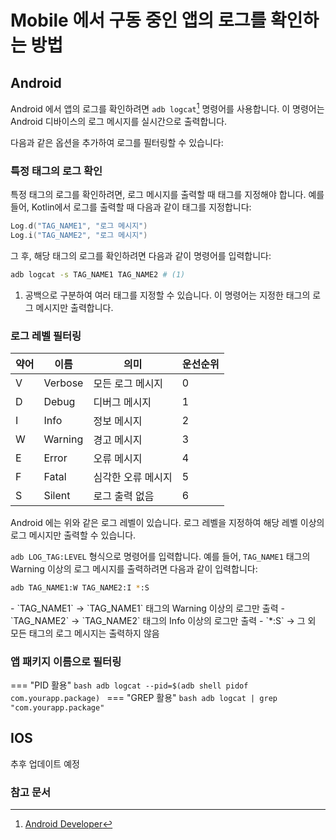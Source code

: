 # Mobile 에서 구동 중인 앱의 로그를 확인하는 방법

## Android

Android 에서 앱의 로그를 확인하려면 `adb logcat`[^1] 명령어를 사용합니다. 이 명령어는 Android 디바이스의 로그 메시지를 실시간으로 출력합니다.

다음과 같은 옵션을 추가하여 로그를 필터링할 수 있습니다:

### 특정 태그의 로그 확인

특정 태그의 로그를 확인하려면, 로그 메시지를 출력할 때 태그를 지정해야 합니다. 예를 들어, Kotlin에서 로그를 출력할 때 다음과 같이 태그를 지정합니다:

```kotlin
Log.d("TAG_NAME1", "로그 메시지")
Log.i("TAG_NAME2", "로그 메시지")
```

그 후, 해당 태그의 로그를 확인하려면 다음과 같이 명령어를 입력합니다:

```bash
adb logcat -s TAG_NAME1 TAG_NAME2 # (1)
```

1. 공백으로 구분하여 여러 태그를 지정할 수 있습니다. 이 명령어는 지정한 태그의 로그 메시지만 출력합니다.

### 로그 레벨 필터링

| 약어 | 이름    | 의미               | 운선순위 |
| ---- | ------- | ------------------ | -------- |
| V    | Verbose | 모든 로그 메시지   | 0        |
| D    | Debug   | 디버그 메시지      | 1        |
| I    | Info    | 정보 메시지        | 2        |
| W    | Warning | 경고 메시지        | 3        |
| E    | Error   | 오류 메시지        | 4        |
| F    | Fatal   | 심각한 오류 메시지 | 5        |
| S    | Silent  | 로그 출력 없음     | 6        |

Android 에는 위와 같은 로그 레벨이 있습니다. 로그 레벨을 지정하여 해당 레벨 이상의 로그 메시지만 출력할 수 있습니다.

`adb LOG_TAG:LEVEL` 형식으로 명령어를 입력합니다. 예를 들어, `TAG_NAME1` 태그의 Warning 이상의 로그 메시지를 출력하려면 다음과 같이 입력합니다:

```bash
adb TAG_NAME1:W TAG_NAME2:I *:S
```

<div class="result" markdown>
  - `TAG_NAME1` -> `TAG_NAME1` 태그의 Warning 이상의 로그만 출력
  - `TAG_NAME2` -> `TAG_NAME2` 태그의 Info 이상의 로그만 출력
  - `*:S` -> 그 외 모든 태그의 로그 메시지는 출력하지 않음
</div>

### 앱 패키지 이름으로 필터링

=== "PID 활용"
    ```bash
    adb logcat --pid=$(adb shell pidof com.yourapp.package)
    ```
=== "GREP 활용"
    ```bash
    adb logcat | grep "com.yourapp.package"
    ```

## IOS

추후 업데이트 예정

### 참고 문서

[^1]: [Android Developer](https://developer.android.com/tools/logcat?hl=ko)
